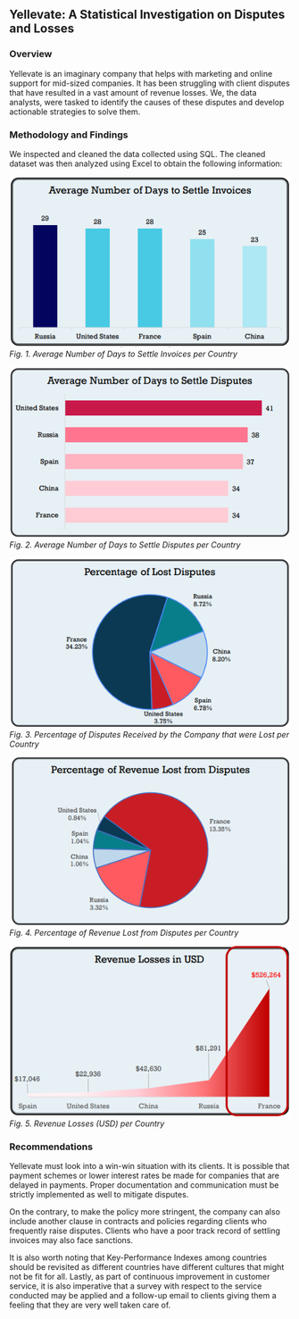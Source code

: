 ## Yellevate: A Statistical Investigation on Disputes and Losses

### **Overview**

Yellevate is an imaginary company that helps with marketing and online support for mid-sized companies. It has been struggling with client disputes that have resulted in a vast amount of revenue losses. We, the data analysts, were tasked to identify the causes of these disputes and develop actionable strategies to solve them.


### **Methodology and Findings**

We inspected and cleaned the data collected using SQL. The cleaned dataset was then analyzed using Excel to obtain the following information:
             
![](/images/g1.png)                                                                                            
*Fig. 1. Average Number of Days to Settle Invoices per Country*
            
![](/images/g2.png)                                                                                                      
*Fig. 2. Average Number of Days to Settle Disputes per Country*
         
![](/images/g3.png)                                                                                                     
*Fig. 3. Percentage of Disputes Received by the Company that were Lost per Country*
            
![](/images/g4.png)                                                                                                     
*Fig. 4. Percentage of Revenue Lost from Disputes per Country*
                                       
![](/images/g5.png)                                                                                                     
*Fig. 5. Revenue Losses (USD) per Country*


### **Recommendations**

Yellevate must look into a win-win situation with its clients. It is possible that payment 
schemes or lower interest rates be made for companies that are delayed in payments. Proper 
documentation and communication must be strictly implemented as well to mitigate 
disputes.

On the contrary, to make the policy more stringent, the company can also include 
another clause in contracts and policies regarding clients who frequently raise disputes. 
Clients who have a poor track record of settling invoices may also face sanctions.

It is also worth noting that Key-Performance Indexes among countries should be 
revisited as different countries have different cultures that might not be fit for all.
Lastly, as part of continuous improvement in customer service, it is also imperative that 
a survey with respect to the service conducted may be applied and a follow-up email to clients 
giving them a feeling that they are very well taken care of.
